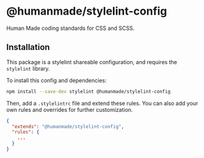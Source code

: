 # @humanmade/stylelint-config

Human Made coding standards for CSS and SCSS.

## Installation

This package is a stylelint shareable configuration, and requires the `stylelint` library.

To install this config and dependencies:

```bash
npm install --save-dev stylelint @humanmade/stylelint-config
```

Then, add a `.stylelintrc` file and extend these rules. You can also add your own rules and overrides for further customization.

```json
{
  "extends": "@humanmade/stylelint-config",
  "rules": {
    ...
  }
}
```
